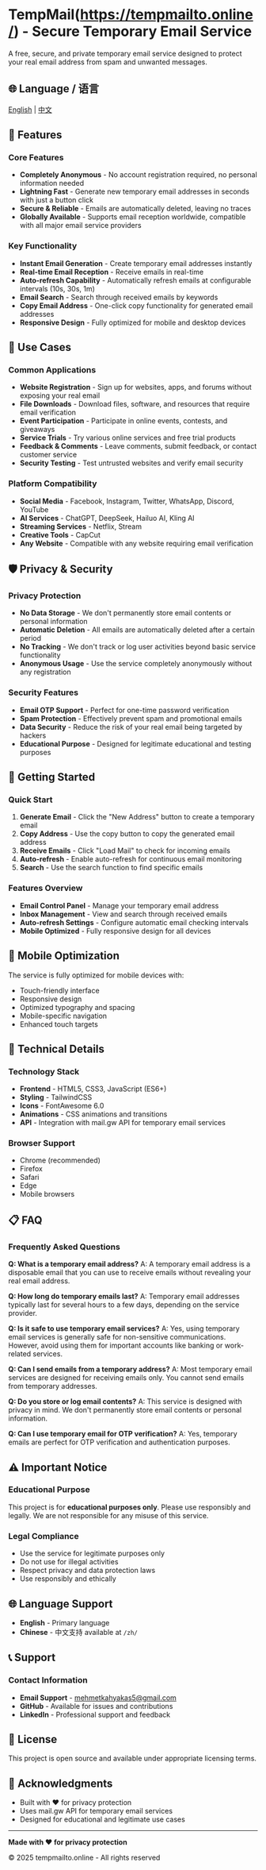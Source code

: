 # TempMail(https://tempmailto.online/) - Secure Temporary Email Service

A free, secure, and private temporary email service designed to protect your real email address from spam and unwanted messages.

## 🌐 Language / 语言

[English](README.md) | [中文](README-zh.md)

## 🌟 Features

### Core Features
- **Completely Anonymous** - No account registration required, no personal information needed
- **Lightning Fast** - Generate new temporary email addresses in seconds with just a button click
- **Secure & Reliable** - Emails are automatically deleted, leaving no traces
- **Globally Available** - Supports email reception worldwide, compatible with all major email service providers

### Key Functionality
- **Instant Email Generation** - Create temporary email addresses instantly
- **Real-time Email Reception** - Receive emails in real-time
- **Auto-refresh Capability** - Automatically refresh emails at configurable intervals (10s, 30s, 1m)
- **Email Search** - Search through received emails by keywords
- **Copy Email Address** - One-click copy functionality for generated email addresses
- **Responsive Design** - Fully optimized for mobile and desktop devices

## 🎯 Use Cases

### Common Applications
- **Website Registration** - Sign up for websites, apps, and forums without exposing your real email
- **File Downloads** - Download files, software, and resources that require email verification
- **Event Participation** - Participate in online events, contests, and giveaways
- **Service Trials** - Try various online services and free trial products
- **Feedback & Comments** - Leave comments, submit feedback, or contact customer service
- **Security Testing** - Test untrusted websites and verify email security

### Platform Compatibility
- **Social Media** - Facebook, Instagram, Twitter, WhatsApp, Discord, YouTube
- **AI Services** - ChatGPT, DeepSeek, Hailuo AI, Kling AI
- **Streaming Services** - Netflix, Stream
- **Creative Tools** - CapCut
- **Any Website** - Compatible with any website requiring email verification

## 🛡️ Privacy & Security

### Privacy Protection
- **No Data Storage** - We don't permanently store email contents or personal information
- **Automatic Deletion** - All emails are automatically deleted after a certain period
- **No Tracking** - We don't track or log user activities beyond basic service functionality
- **Anonymous Usage** - Use the service completely anonymously without any registration

### Security Features
- **Email OTP Support** - Perfect for one-time password verification
- **Spam Protection** - Effectively prevent spam and promotional emails
- **Data Security** - Reduce the risk of your real email being targeted by hackers
- **Educational Purpose** - Designed for legitimate educational and testing purposes

## 🚀 Getting Started

### Quick Start
1. **Generate Email** - Click the "New Address" button to create a temporary email
2. **Copy Address** - Use the copy button to copy the generated email address
3. **Receive Emails** - Click "Load Mail" to check for incoming emails
4. **Auto-refresh** - Enable auto-refresh for continuous email monitoring
5. **Search** - Use the search function to find specific emails

### Features Overview
- **Email Control Panel** - Manage your temporary email address
- **Inbox Management** - View and search through received emails
- **Auto-refresh Settings** - Configure automatic email checking intervals
- **Mobile Optimized** - Fully responsive design for all devices

## 📱 Mobile Optimization

The service is fully optimized for mobile devices with:
- Touch-friendly interface
- Responsive design
- Optimized typography and spacing
- Mobile-specific navigation
- Enhanced touch targets

## 🔧 Technical Details

### Technology Stack
- **Frontend** - HTML5, CSS3, JavaScript (ES6+)
- **Styling** - TailwindCSS
- **Icons** - FontAwesome 6.0
- **Animations** - CSS animations and transitions
- **API** - Integration with mail.gw API for temporary email services

### Browser Support
- Chrome (recommended)
- Firefox
- Safari
- Edge
- Mobile browsers

## 📋 FAQ

### Frequently Asked Questions

**Q: What is a temporary email address?**
A: A temporary email address is a disposable email that you can use to receive emails without revealing your real email address.

**Q: How long do temporary emails last?**
A: Temporary email addresses typically last for several hours to a few days, depending on the service provider.

**Q: Is it safe to use temporary email services?**
A: Yes, using temporary email services is generally safe for non-sensitive communications. However, avoid using them for important accounts like banking or work-related services.

**Q: Can I send emails from a temporary address?**
A: Most temporary email services are designed for receiving emails only. You cannot send emails from temporary addresses.

**Q: Do you store or log email contents?**
A: This service is designed with privacy in mind. We don't permanently store email contents or personal information.

**Q: Can I use temporary email for OTP verification?**
A: Yes, temporary emails are perfect for OTP verification and authentication purposes.

## ⚠️ Important Notice

### Educational Purpose
This project is for **educational purposes only**. Please use responsibly and legally. We are not responsible for any misuse of this service.

### Legal Compliance
- Use the service for legitimate purposes only
- Do not use for illegal activities
- Respect privacy and data protection laws
- Use responsibly and ethically

## 🌐 Language Support

- **English** - Primary language
- **Chinese** - 中文支持 available at `/zh/`

## 📞 Support

### Contact Information
- **Email Support** - mehmetkahyakas5@gmail.com
- **GitHub** - Available for issues and contributions
- **LinkedIn** - Professional support and feedback

## 📄 License

This project is open source and available under appropriate licensing terms.

## 🙏 Acknowledgments

- Built with ❤️ for privacy protection
- Uses mail.gw API for temporary email services
- Designed for educational and legitimate use cases

---

**Made with ❤️ for privacy protection**

© 2025 tempmailto.online - All rights reserved
